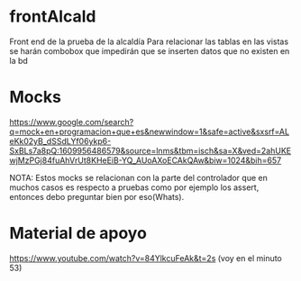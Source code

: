 # frontAlcald
Front end de la prueba de la alcaldía
Para relacionar las tablas en las vistas se harán combobox que impedirán que se inserten datos que no existen en la bd

# Mocks

https://www.google.com/search?q=mock+en+programacion+que+es&newwindow=1&safe=active&sxsrf=ALeKk02yB_dSSdLYf06ykp6-SxBLs7a8pQ:1609956486579&source=lnms&tbm=isch&sa=X&ved=2ahUKEwjMzPGj84fuAhVrUt8KHeEiB-YQ_AUoAXoECAkQAw&biw=1024&bih=657

NOTA: Estos mocks se relacionan con la parte del controlador que en muchos casos es respecto a pruebas como por ejemplo los assert, entonces debo preguntar bien por eso(Whats). 

# Material de apoyo
https://www.youtube.com/watch?v=84YlkcuFeAk&t=2s (voy en el minuto 53)
